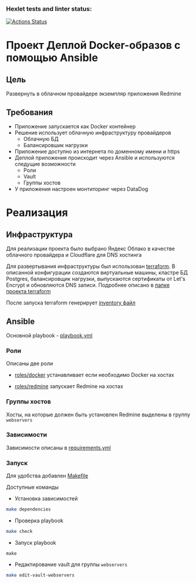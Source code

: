 ### Hexlet tests and linter status:
[![Actions Status](https://github.com/Schartoym/ansible-project-76/workflows/hexlet-check/badge.svg)](https://github.com/Schartoym/ansible-project-76/actions)

# Проект Деплой Docker-образов с помощью Ansible
## Цель
Развернуть в облачном провайдере экземпляр приложения Redmine

## Требования
- Приложение запускается как  Docker контейнер
- Решение использует облачную инфраструктуру провайдеров
    - Облачную БД
    - Балансировшик нагрузки
- Приложение доступно из интернета по доменному имени и https
- Деплой приложения происходит через Ansible и используются следущие возможности 
    - Роли
    - Vault
    - Группы хостов
- У приложения настроен монтиторинг через DataDog

# Реализация

## Инфраструктура
Для реализации проекта было выбрано Яндекс Облако в качестве облачного провайдера и Cloudflare для DNS хостинга

Для развертывания инфраструктуры был использован [terraform](terraform). В описанной конфигурации создаются виртуальные машины, кластре БД Postgres, балансировщик нагрузки, выпускаются сертификаты от Let's Encrypt и обновляются DNS записи. Подробнее описано в [папке проекта terraform](terraform)

После запуска terraform генерирует [inventory файл](inventory.ini)

## Ansible
Основной playbook - [playbook.yml](playbook.yml)

### Роли
Описаны две роли
- [roles/docker](roles/docker) устанавливает если необходимо Docker на хостах

- [roles/redmine](roles/redmine) запускает Redmine на хостах

### Группы хостов
Хосты, на которые должен быть установлен Redmine выделены в группу `webservers`

### Зависимости
Зависимости описаны в [requirements.yml](requirements.yml)


### Запуск
Для удобства добавлен [Makefile](Makefile)

Доступные команды

- Установка зависимостей 
```bash
make dependencies
```

- Проверка playbook
```bash
make check
```

- Запуск playbook
```
make
```

- Редактирование vault для группы `webservers`
```bash
make edit-vault-webservers
```
